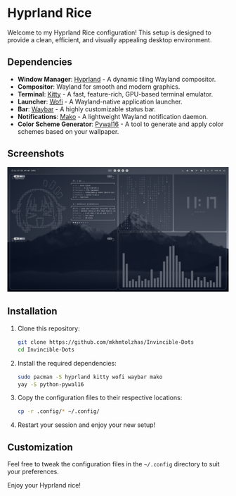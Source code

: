 # Hyprland Rice

Welcome to my Hyprland Rice configuration! This setup is designed to provide a clean, efficient, and visually appealing desktop environment.

## Dependencies

- **Window Manager**: [Hyprland](https://github.com/hyprwm/Hyprland) - A dynamic tiling Wayland compositor.
- **Compositor**: Wayland for smooth and modern graphics.
- **Terminal**: [Kitty](https://sw.kovidgoyal.net/kitty/) - A fast, feature-rich, GPU-based terminal emulator.
- **Launcher**: [Wofi](https://hg.sr.ht/~scoopta/wofi) - A Wayland-native application launcher.
- **Bar**: [Waybar](https://github.com/Alexays/Waybar) - A highly customizable status bar.
- **Notifications**: [Mako](https://github.com/emersion/mako) - A lightweight Wayland notification daemon.
- **Color Scheme Generator**: [Pywal16](https://github.com/adi1090x/pywal16) - A tool to generate and apply color schemes based on your wallpaper.

## Screenshots

![Desktop Screenshot](.config/screen/image.png)

## Installation

1. Clone this repository:
    ```bash
    git clone https://github.com/mkhmtolzhas/Invincible-Dots
    cd Invincible-Dots
    ```

2. Install the required dependencies:
    ```bash
    sudo pacman -S hyprland kitty wofi waybar mako
    yay -S python-pywal16
    ```

3. Copy the configuration files to their respective locations:
    ```bash
    cp -r .config/* ~/.config/
    ```

4. Restart your session and enjoy your new setup!

## Customization

Feel free to tweak the configuration files in the `~/.config` directory to suit your preferences.

Enjoy your Hyprland rice!